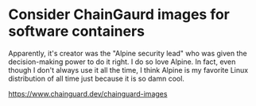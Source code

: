 # Consider ChainGaurd images for software containers

Apparently, it's creator was the "Alpine security lead" who was given the decision-making power to do it right. I do so love Alpine. In fact, even though I don't always use it all the time, I think Alpine is my favorite Linux distribution of all time just because it is so damn cool.

<https://www.chainguard.dev/chainguard-images>
